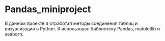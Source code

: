# Pandas_miniproject
В данном проекте я отработал методы соединения таблиц и визуализации в Python.
Я использовал библиотеку Pandas, matolotlib и seaborn.
